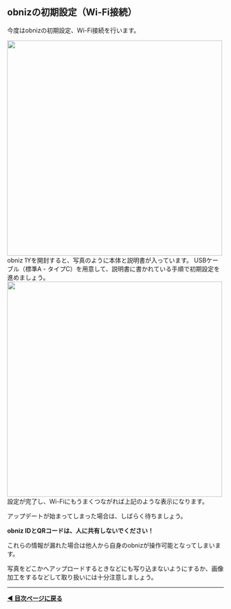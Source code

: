 ## obnizの初期設定（Wi-Fi接続）

今度はobnizの初期設定、Wi-Fi接続を行います。

<img src="https://i.gyazo.com/c266201bd9b461e7f92e2d8c8e6787ae.png" width="500">
obniz 1Yを開封すると、写真のように本体と説明書が入っています。
USBケーブル（標準A - タイプC）を用意して、説明書に書かれている手順で初期設定を進めましょう。

<img src="https://i.gyazo.com/9085965c70f8fda679c0fb20735c5560.png" width="500">
設定が完了し、Wi-Fiにもうまくつながれば上記のような表示になります。

アップデートが始まってしまった場合は、しばらく待ちましょう。


**obniz IDとQRコードは、人に共有しないでください！**



これらの情報が漏れた場合は他人から自身のobnizが操作可能となってしまいます。

写真をどこかへアップロードするときなどにも写り込まないようにするか、画像加工をするなどして取り扱いには十分注意しましょう。


---

**[◀ 目次ページに戻る](../readme.md)**

